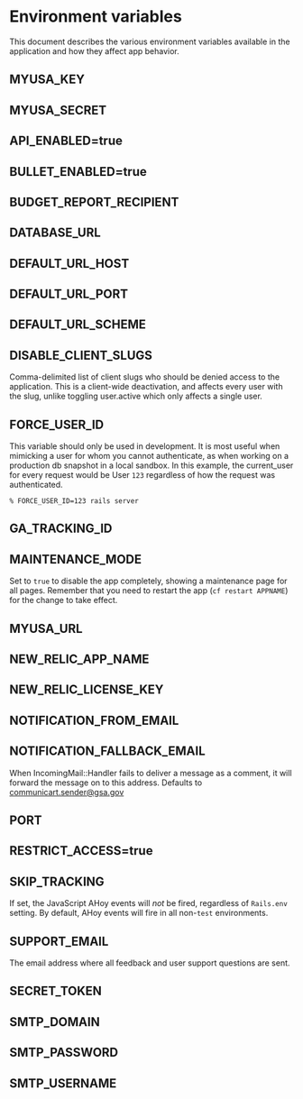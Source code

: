 # Environment variables

This document describes the various environment variables available in the application
and how they affect app behavior.

## MYUSA_KEY

## MYUSA_SECRET

## API_ENABLED=true
## BULLET_ENABLED=true
## BUDGET_REPORT_RECIPIENT
## DATABASE_URL
## DEFAULT_URL_HOST
## DEFAULT_URL_PORT
## DEFAULT_URL_SCHEME

## DISABLE_CLIENT_SLUGS

Comma-delimited list of client slugs who should be denied access to the application. This is a client-wide
deactivation, and affects every user with the slug, unlike toggling user.active which only affects a single
user.

## FORCE_USER_ID

This variable should only be used in development. It is most useful when mimicking a user for whom you cannot authenticate, as when working on a production db snapshot in a local sandbox.
In this example, the current_user for every request would be User `123` regardless of how the request was authenticated.

```
% FORCE_USER_ID=123 rails server
```

## GA_TRACKING_ID

## MAINTENANCE_MODE

Set to `true` to disable the app completely, showing a maintenance page for all pages.
Remember that you need to restart the app (`cf restart APPNAME`) for the change to
take effect.

## MYUSA_URL
## NEW_RELIC_APP_NAME
## NEW_RELIC_LICENSE_KEY
## NOTIFICATION_FROM_EMAIL

## NOTIFICATION_FALLBACK_EMAIL

When IncomingMail::Handler fails to deliver a message as a comment, it will forward the message on to this address.
Defaults to communicart.sender@gsa.gov

## PORT
## RESTRICT_ACCESS=true

## SKIP_TRACKING

If set, the JavaScript AHoy events will *not* be fired, regardless of `Rails.env` setting. By default, AHoy
events will fire in all non-`test` environments.

## SUPPORT_EMAIL

The email address where all feedback and user support questions are sent.

## SECRET_TOKEN
## SMTP_DOMAIN
## SMTP_PASSWORD
## SMTP_USERNAME
